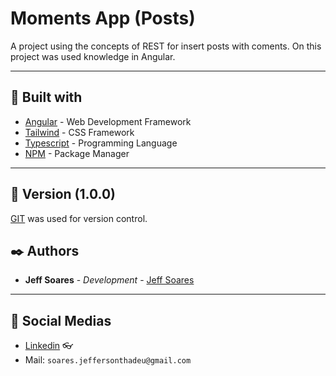 # Moments App (Posts)

A project using the concepts of REST for insert posts with coments. On this project was used knowledge in Angular.
  
---


## 🔧 Built with


* [Angular](https://angular.io/docs) - Web Development Framework
* [Tailwind](https://tailwindcss.com/docs/installation) - CSS Framework
* [Typescript](https://www.typescriptlang.org/docs/) - Programming Language
* [NPM](https://docs.npmjs.com/) - Package Manager

---
## 📌 Version (1.0.0)

[GIT](https://git-scm.com/) was used for version control.


## ✒️ Authors

* **Jeff Soares** - *Development* - [Jeff Soares](https://github.com/Jeffs-Dev)

 
---

## 🚀  Social Medias

* [Linkedin](https://www.linkedin.com/in/jefferson-soares-660958238/) 👓
* Mail: `soares.jeffersonthadeu@gmail.com`



